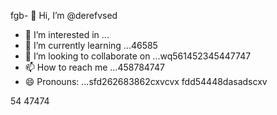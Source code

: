 fgb- 👋 Hi, I’m @derefvsed
- 👀 I’m interested in ...
- 🌱 I’m currently learning ...46585
- 💞️ I’m looking to collaborate on ...wq561452345447747
- 📫 How to reach me ...458784747
- 😄 Pronouns: ...sfd262683862cxvcvx
fdd54448dasadscxv
<!---uoui132qw4gjlkjilxbz45sdfxcv
derefvsed/derefvsed is a ✨ special ✨ repository because its `README.md` (this fijmle) appears on your GitHub profile.dfhwerhyt
You can click the Preview link to take a look at your changes.xcv23
--->
54
47474
